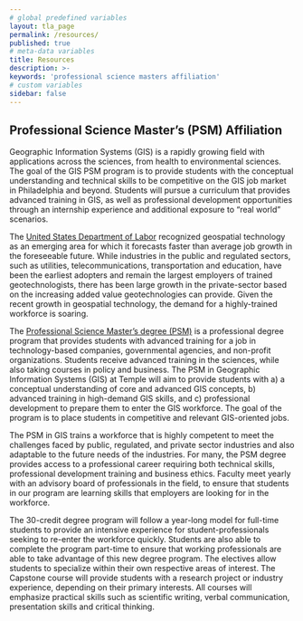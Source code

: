 ```yaml
---
# global predefined variables
layout: tla_page
permalink: /resources/
published: true
# meta-data variables
title: Resources
description: >- 
keywords: 'professional science masters affiliation'
# custom variables
sidebar: false
---
```

## Professional Science Master’s (PSM) Affiliation
Geographic Information Systems (GIS) is a rapidly growing field with applications across the sciences, from health to environmental sciences. The goal of the GIS PSM program is to provide students with the conceptual understanding and technical skills to be competitive on the GIS job market in Philadelphia and beyond. Students will pursue a curriculum that provides advanced training in GIS, as well as professional development opportunities through an internship experience and additional exposure to “real world” scenarios.

The [United States Department of Labor](http://www.bls.gov/ooh/architecture-and-engineering/cartographers-and-photogrammetrists.htm) recognized geospatial technology as an emerging area for which it forecasts faster than average job growth in the foreseeable future. While industries in the public and regulated sectors, such as utilities, telecommunications, transportation and education, have been the earliest adopters and remain the largest employers of trained geotechnologists, there has been large growth in the private-sector based on the increasing added value geotechnologies  can provide. Given the recent growth in geospatial technology, the demand for a highly-trained workforce is soaring.

The [Professional Science Master’s degree (PSM)](http://www.npsma.org/) is a professional degree program that provides students with advanced training for a job in technology-based companies, governmental agencies, and non-profit organizations. Students receive advanced training in the sciences, while also taking courses in policy and business. The PSM in Geographic Information Systems (GIS) at Temple will aim to provide students with a) a conceptual understanding of core and advanced GIS concepts, b) advanced training in high-demand GIS skills, and c) professional development to prepare them to enter the GIS workforce. The goal of the program is to place students in competitive and relevant GIS-oriented jobs.

The PSM in GIS trains a workforce that is highly competent to meet the challenges faced by public, regulated, and private sector industries and also adaptable to the future needs of the industries. For many, the PSM degree provides access to a professional career requiring both technical skills, professional development training and business ethics. Faculty meet yearly with an advisory board of professionals in the field, to ensure that students in our program are learning skills that employers are looking for in the workforce.

The 30-credit degree program will follow a year-long model for full-time students to provide an intensive experience for student-professionals seeking to re-enter the workforce quickly. Students are also able to complete the program part-time to ensure that working professionals are able to take advantage of this new degree program. The electives allow students to specialize within their own respective areas of interest. The Capstone course will provide students with a research project or industry experience, depending on their primary interests. All courses will emphasize practical skills such as scientific writing, verbal communication, presentation skills and critical thinking.
